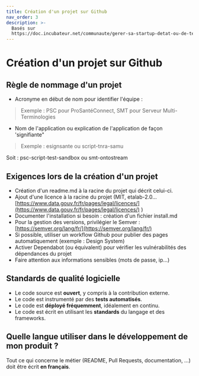 ```yaml
---
title: Création d'un projet sur Github
nav_order: 3
description: >-
  Basés sur
  https://doc.incubateur.net/communaute/gerer-sa-startup-detat-ou-de-territoires-au-quotidien/je-fais-des-choix-technologique/standards-de-qualite-beta.gouv.fr
---
```


# Création d'un projet sur Github

## Règle de nommage d'un projet 
 - Acronyme en début de nom pour identifier l'équipe :
> Exemple : PSC pour ProSantéConnect, SMT pour Serveur Multi-Terminologies
 - Nom de l'application ou explication de l'application de façon 'signifiante"
> Exemple : esignsante ou script-tnra-samu

Soit : psc-script-test-sandbox ou smt-ontostream

## Exigences lors de la création d'un projet
- Création d'un readme.md à la racine du projet qui décrit celui-ci.
- Ajout d'une licence à la racine du projet (MIT, etalab-2.0... [https://www.data.gouv.fr/fr/pages/legal/licences/](https://www.data.gouv.fr/fr/pages/legal/licences/) )
- Documenter l'installation si besoin : création d'un fichier install.md
- Pour la gestion des versions, privilégier le Semver : [https://semver.org/lang/fr/](https://semver.org/lang/fr/) 
- Si possible, utiliser un workflow Github pour publier des pages automatiquement (exemple : Design System)
- Activer Dependabot (ou équivalent) pour vérifier les vulnérabilités des dépendances du projet
- Faire attention aux informations sensibles (mots de passe, ip...)

## Standards de qualité logicielle 

* Le code source est **ouvert**, y compris à la contribution externe.
* Le code est instrumenté par des **tests automatisés**.
* Le code est **déployé fréquemment**, idéalement en continu.
* Le code est écrit en utilisant les **standards** du langage et des frameworks.

## Quelle langue utiliser dans le développement de mon produit ?

Tout ce qui concerne le métier (README, Pull Requests, documentation, ...) doit être écrit **en français**.
